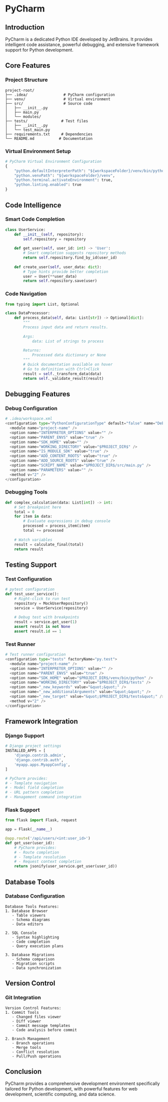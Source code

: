 # PyCharm

## Introduction
PyCharm is a dedicated Python IDE developed by JetBrains. It provides intelligent code assistance, powerful debugging, and extensive framework support for Python development.

## Core Features

### Project Structure
```text
project-root/
├── .idea/                # PyCharm configuration
├── venv/                 # Virtual environment
├── src/                  # Source code
│   ├── __init__.py
│   ├── main.py
│   └── modules/
├── tests/               # Test files
│   ├── __init__.py
│   └── test_main.py
├── requirements.txt     # Dependencies
└── README.md           # Documentation
```

### Virtual Environment Setup
```python
# PyCharm Virtual Environment Configuration
{
    "python.defaultInterpreterPath": "${workspaceFolder}/venv/bin/python",
    "python.venvPath": "${workspaceFolder}/venv",
    "python.terminal.activateEnvironment": true,
    "python.linting.enabled": true
}
```

## Code Intelligence

### Smart Code Completion
```python
class UserService:
    def __init__(self, repository):
        self.repository = repository
    
    def get_user(self, user_id: int) -> 'User':
        # Smart completion suggests repository methods
        return self.repository.find_by_id(user_id)
    
    def create_user(self, user_data: dict):
        # Type hints provide better completion
        user = User(**user_data)
        return self.repository.save(user)
```

### Code Navigation
```python
from typing import List, Optional

class DataProcessor:
    def process_data(self, data: List[str]) -> Optional[dict]:
        """
        Process input data and return results.
        
        Args:
            data: List of strings to process
            
        Returns:
            Processed data dictionary or None
        """
        # Quick documentation available on hover
        # Go to definition with Ctrl+Click
        result = self._transform_data(data)
        return self._validate_result(result)
```

## Debugging Features

### Debug Configuration
```python
# .idea/workspace.xml
<configuration type="PythonConfigurationType" default="false" name="Debug App">
  <module name="project-name" />
  <option name="INTERPRETER_OPTIONS" value="" />
  <option name="PARENT_ENVS" value="true" />
  <option name="SDK_HOME" value="" />
  <option name="WORKING_DIRECTORY" value="$PROJECT_DIR$" />
  <option name="IS_MODULE_SDK" value="true" />
  <option name="ADD_CONTENT_ROOTS" value="true" />
  <option name="ADD_SOURCE_ROOTS" value="true" />
  <option name="SCRIPT_NAME" value="$PROJECT_DIR$/src/main.py" />
  <option name="PARAMETERS" value="" />
  <method v="2" />
</configuration>
```

### Debugging Tools
```python
def complex_calculation(data: List[int]) -> int:
    # Set breakpoint here
    total = 0
    for item in data:
        # Evaluate expressions in debug console
        processed = process_item(item)
        total += processed
    
    # Watch variables
    result = calculate_final(total)
    return result
```

## Testing Support

### Test Configuration
```python
# pytest configuration
def test_user_service():
    # Right-click to run test
    repository = MockUserRepository()
    service = UserService(repository)
    
    # Debug test with breakpoints
    result = service.get_user(1)
    assert result is not None
    assert result.id == 1
```

### Test Runner
```python
# Test runner configuration
<configuration type="tests" factoryName="py.test">
  <module name="project-name" />
  <option name="INTERPRETER_OPTIONS" value="" />
  <option name="PARENT_ENVS" value="true" />
  <option name="SDK_HOME" value="$PROJECT_DIR$/venv/bin/python" />
  <option name="WORKING_DIRECTORY" value="$PROJECT_DIR$/tests" />
  <option name="_new_keywords" value="&quot;&quot;" />
  <option name="_new_additionalArguments" value="&quot;&quot;" />
  <option name="_new_target" value="&quot;$PROJECT_DIR$/tests&quot;" />
  <method v="2" />
</configuration>
```

## Framework Integration

### Django Support
```python
# Django project settings
INSTALLED_APPS = [
    'django.contrib.admin',
    'django.contrib.auth',
    'myapp.apps.MyappConfig',
]

# PyCharm provides:
# - Template navigation
# - Model field completion
# - URL pattern completion
# - Management command integration
```

### Flask Support
```python
from flask import Flask, request

app = Flask(__name__)

@app.route('/api/users/<int:user_id>')
def get_user(user_id):
    # PyCharm provides:
    # - Route completion
    # - Template resolution
    # - Request context completion
    return jsonify(user_service.get_user(user_id))
```

## Database Tools

### Database Configuration
```text
Database Tools Features:
1. Database Browser
   - Table viewers
   - Schema diagrams
   - Data editors

2. SQL Console
   - Syntax highlighting
   - Code completion
   - Query execution plans

3. Database Migrations
   - Schema comparison
   - Migration scripts
   - Data synchronization
```

## Version Control

### Git Integration
```text
Version Control Features:
1. Commit Tools
   - Changed files viewer
   - Diff viewer
   - Commit message templates
   - Code analysis before commit

2. Branch Management
   - Branch operations
   - Merge tools
   - Conflict resolution
   - Pull/Push operations
```

## Conclusion
PyCharm provides a comprehensive development environment specifically tailored for Python development, with powerful features for web development, scientific computing, and data science.
